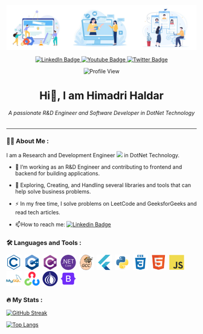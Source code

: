 [![image](https://github.com/Himadri-123/Himadri-123/blob/main/assert/backgroudpic.png)](https://www.linkedin.com/in/himadri-shekhar-haldar-b2b467154/)
<div id="badges" align="center">
  <a href="https://www.linkedin.com/in/himadri-shekhar-haldar-b2b467154/">
    <img src="https://img.shields.io/badge/LinkedIn-blue?style=for-the-badge&logo=linkedin&logoColor=white" alt="LinkedIn Badge"/>
  </a>
  <a href="https://www.youtube.com/channel/UCyu_xe4hdMeqf5aok7cjatw">
    <img src="https://img.shields.io/badge/YouTube-red?style=for-the-badge&logo=youtube&logoColor=white" alt="Youtube Badge"/>
  </a>
  <a href="https://twitter.com/shekhar_haldar">
    <img src="https://img.shields.io/badge/Twitter-blue?style=for-the-badge&logo=twitter&logoColor=white" alt="Twitter Badge"/>
  </a>
</div>
<p align="center"><img src="https://komarev.com/ghpvc/?username=Himadri-123&style=flat-square&color=blue" alt="Profile View"/></p>
<h1 align="center">Hi👋, I am Himadri Haldar</h1>

<h6 align="center">A passionate R&D Engineer and Software Developer in  DotNet Technology</h6>

---

### :man_technologist: About Me :
I am a Research and Development Engineer <img src="https://media.giphy.com/media/WUlplcMpOCEmTGBtBW/giphy.gif" width="30"> in DotNet Technology.
- :telescope: I’m working as an R&D Engineer and contributing to frontend and backend for building applications.

- :seedling: Exploring, Creating, and Handling several libraries and tools that can help solve business problems.

- :zap: In my free time, I solve problems on LeetCode and GeeksforGeeks and read tech articles.

- :mailbox:How to reach me: [![Linkedin Badge](https://img.shields.io/badge/-himadri-blue?style=flat&logo=Linkedin&logoColor=white)](https://www.linkedin.com/in/himadri-shekhar-haldar-b2b467154/)

### :hammer_and_wrench: Languages and Tools :
<div>
  <img src="https://github.com/devicons/devicon/blob/master/icons/c/c-line.svg" title="C" alt="C" width="40" height="40"/>&nbsp;
   <img src="https://github.com/devicons/devicon/blob/master/icons/cplusplus/cplusplus-original.svg" title="cplusplus" alt="cplusplus" width="40" height="40"/>&nbsp;
  <img src="https://github.com/devicons/devicon/blob/master/icons/csharp/csharp-original.svg" title="csharp" alt="csharp" width="40" height="40"/>&nbsp;
  <img src="https://github.com/devicons/devicon/blob/master/icons/dotnetcore/dotnetcore-original.svg" title="dotnetcore" alt="dotnetcore" width="40" height="40"/>&nbsp;
  <img src="https://github.com/devicons/devicon/blob/master/icons/gcc/gcc-original.svg" title="gcc" alt="gcc" width="40" height="40"/>&nbsp;
  <img src="https://github.com/devicons/devicon/blob/master/icons/flutter/flutter-original.svg" title="Flutter" alt="Flutter" width="40" height="40"/>&nbsp;
  <img src="https://github.com/devicons/devicon/blob/master/icons/python/python-original.svg" title="python" alt="python " width="40" height="40"/>&nbsp;
  <img src="https://github.com/devicons/devicon/blob/master/icons/css3/css3-plain-wordmark.svg"  title="CSS3" alt="CSS" width="40" height="40"/>&nbsp;
  <img src="https://github.com/devicons/devicon/blob/master/icons/html5/html5-original.svg" title="HTML5" alt="HTML" width="40" height="40"/>&nbsp;
  <img src="https://github.com/devicons/devicon/blob/master/icons/javascript/javascript-original.svg" title="JavaScript" alt="JavaScript" width="40" height="40"/>&nbsp;
  <img src="https://github.com/devicons/devicon/blob/master/icons/mysql/mysql-original-wordmark.svg" title="MySQL"  alt="MySQL" width="40" height="40"/>&nbsp;
  <img src="https://github.com/devicons/devicon/blob/master/icons/opencv/opencv-original.svg" title="opencv" alt="opencv" width="40" height="40"/>&nbsp;
  <img src="https://github.com/devicons/devicon/blob/master/icons/perl/perl-original.svg" title="perl" alt="perl" width="40" height="40"/>&nbsp;
  <img src="https://github.com/devicons/devicon/blob/master/icons/bootstrap/bootstrap-plain.svg" title="bootstrap" alt="bootstrap" width="40" height="40"/>&nbsp;
</div>

### :fire: My Stats :
[![GitHub Streak](http://github-readme-streak-stats.herokuapp.com?user=Himadri-123&theme=dark&background=000000)](https://git.io/streak-stats)

[![Top Langs](https://github-readme-stats.vercel.app/api/top-langs/?username=Himadri-123&layout=compact&theme=vision-friendly-dark)](https://github.com/anuraghazra/github-readme-stats)
